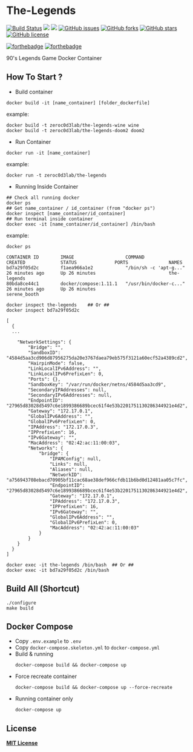# The-Legends
[![Build Status](https://travis-ci.org/zeroc0d3lab/the-legends.svg?branch=master)](https://travis-ci.org/zeroc0d3lab/the-legends) [![](https://images.microbadger.com/badges/image/zeroc0d3lab/the-legends.svg)](https://microbadger.com/images/zeroc0d3lab/the-legends "Layers") [![](https://images.microbadger.com/badges/version/zeroc0d3lab/the-legends.svg)](https://microbadger.com/images/zeroc0d3lab/the-legends "Version") [![GitHub issues](https://img.shields.io/github/issues/zeroc0d3lab/the-legends.svg)](https://github.com/zeroc0d3lab/the-legends/issues) [![GitHub forks](https://img.shields.io/github/forks/zeroc0d3lab/the-legends.svg)](https://github.com/zeroc0d3lab/the-legends/network) [![GitHub stars](https://img.shields.io/github/stars/zeroc0d3lab/the-legends.svg)](https://github.com/zeroc0d3lab/the-legends/stargazers) [![GitHub license](https://img.shields.io/badge/license-MIT-blue.svg)](https://raw.githubusercontent.com/zeroc0d3lab/the-legends/master/LICENSE)

[![forthebadge](http://forthebadge.com/badges/ages-12.svg)](https://github.com/zeroc0d3lab/the-legends)  [![forthebadge](http://forthebadge.com/badges/built-by-developers.svg)](https://github.com/zeroc0d3lab)

90's Legends Game Docker Container

## How To Start ?
* Build container
```
docker build -it [name_container] [folder_dockerfile]
```

example:
```
docker build -t zeroc0d3lab/the-legends-wine wine
docker build -t zeroc0d3lab/the-legends-doom2 doom2
```

* Run Container
```
docker run -it [name_container]
```

example:
```
docker run -t zeroc0d3lab/the-legends
```

* Running Inside Container
```
## Check all running docker
docker ps
## Get name_container / id_container (from "docker ps")
docker inspect [name_container/id_container]
## Run terminal inside container
docker exec -it [name_container/id_container] /bin/bash
```

example:
```
docker ps

CONTAINER ID        IMAGE                   COMMAND                  CREATED             STATUS              PORTS               NAMES
bd7a29f05d2c        f1aea966a1e2            "/bin/sh -c 'apt-g..."   26 minutes ago      Up 26 minutes                           the-legends
80bda8ce44c1        docker/compose:1.11.1   "/usr/bin/docker-c..."   26 minutes ago      Up 26 minutes                           serene_booth
```

```
docker inspect the-legends    ## Or ##
docker inspect bd7a29f05d2c

[
  {
  ...

    "NetworkSettings": {
        "Bridge": "",
        "SandboxID": "4584d5aa3cd906d87956275da20e3767daea79eb575f3121a60ecf52a4389cd2",
        "HairpinMode": false,
        "LinkLocalIPv6Address": "",
        "LinkLocalIPv6PrefixLen": 0,
        "Ports": {},
        "SandboxKey": "/var/run/docker/netns/4584d5aa3cd9",
        "SecondaryIPAddresses": null,
        "SecondaryIPv6Addresses": null,
        "EndpointID": "27965d83028d5497c6e1899386689bcec61f4e53b2201751130286344921e4d2",
        "Gateway": "172.17.0.1",
        "GlobalIPv6Address": "",
        "GlobalIPv6PrefixLen": 0,
        "IPAddress": "172.17.0.3",
        "IPPrefixLen": 16,
        "IPv6Gateway": "",
        "MacAddress": "02:42:ac:11:00:03",
        "Networks": {
            "bridge": {
                "IPAMConfig": null,
                "Links": null,
                "Aliases": null,
                "NetworkID": "a756943708ebacd70905bf11cac68ae38def966cfdb11b6bd0d12481aa05c7fc",
                "EndpointID": "27965d83028d5497c6e1899386689bcec61f4e53b2201751130286344921e4d2",
                "Gateway": "172.17.0.1",
                "IPAddress": "172.17.0.3",
                "IPPrefixLen": 16,
                "IPv6Gateway": "",
                "GlobalIPv6Address": "",
                "GlobalIPv6PrefixLen": 0,
                "MacAddress": "02:42:ac:11:00:03"
            }
        }
    }
  }
]
```

```
docker exec -it the-legends /bin/bash  ## Or ##
docker exec -it bd7a29f05d2c /bin/bash
```

## Build All (Shortcut)
```
./configure
make build
```

## Docker Compose
* Copy `.env.example` to `.env`
* Copy `docker-compose.skeleton.yml` to `docker-compose.yml`
* Build & running
  ```
  docker-compose build && docker-compose up
  ```
* Force recreate container
  ```
  docker-compose build && docker-compose up --force-recreate
  ```
* Running container only
  ```
  docker-compose up
  ```

## License
[**MIT License**](https://github.com/zeroc0d3lab/the-legends/blob/master/LICENSE)
